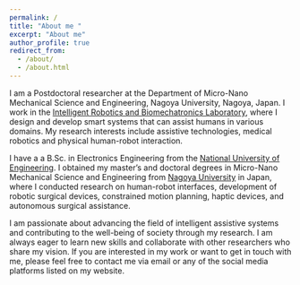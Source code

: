 ```yaml
---
permalink: /
title: "About me "
excerpt: "About me"
author_profile: true
redirect_from: 
  - /about/
  - /about.html
---
```


I am a Postdoctoral researcher at the Department of Micro-Nano Mechanical Science and Engineering, Nagoya University, Nagoya, Japan. I work in the [Intelligent Robotics and Biomechatronics Laboratory](https://www.mein.nagoya-u.ac.jp/), where I design and develop smart systems that can assist humans in various domains. My research interests include assistive technologies, medical robotics and physical human-robot interaction.

I have a a B.Sc. in Electronics Engineering from the [National University of Engineering](https://www.uni.edu.pe/). I obtained my master’s and doctoral degrees in Micro-Nano Mechanical Science and Engineering from [Nagoya University](https://en.nagoya-u.ac.jp/) in Japan, where I conducted research on human-robot interfaces, development of robotic surgical devices, constrained motion planning, haptic devices, and autonomous surgical assistance.

I am passionate about advancing the field of intelligent assistive systems and contributing to the well-being of society through my research. I am always eager to learn new skills and collaborate with other researchers who share my vision. If you are interested in my work or want to get in touch with me, please feel free to contact me via email or any of the social media platforms listed on my website.

